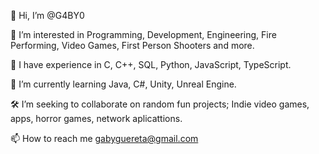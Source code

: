 👋 Hi, I’m @G4BY0

👀 I’m interested in Programming, Development, Engineering, Fire Performing, Video Games, First Person Shooters and more.

🧮 I have experience in C, C++, SQL, Python, JavaScript, TypeScript.

🌱 I’m currently learning Java, C#, Unity, Unreal Engine.

🛠️ I’m seeking to collaborate on random fun projects; Indie video games, apps, horror games, network aplicattions.

📫 How to reach me gabyguereta@gmail.com


